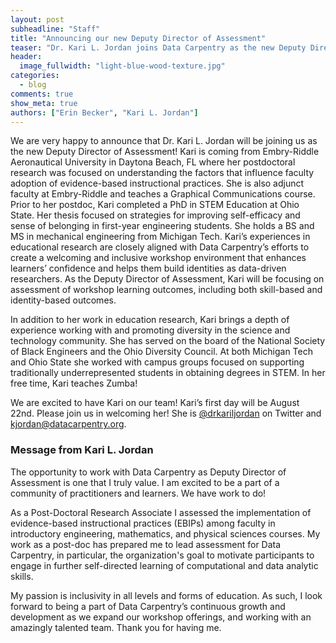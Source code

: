 ```yaml
---
layout: post
subheadline: "Staff"
title: "Announcing our new Deputy Director of Assessment"
teaser: "Dr. Kari L. Jordan joins Data Carpentry as the new Deputy Director of Assessment"
header:
  image_fullwidth: "light-blue-wood-texture.jpg"
categories:
  - blog
comments: true
show_meta: true
authors: ["Erin Becker", "Kari L. Jordan"]
---
```


We are very happy to announce that Dr. Kari L. Jordan will be joining us as the new Deputy Director of Assessment! Kari is coming from Embry-Riddle Aeronautical University in Daytona Beach, FL where her postdoctoral research was focused on understanding the factors that influence faculty adoption of evidence-based instructional practices. She is also adjunct faculty at Embry-Riddle and teaches a Graphical Communications course. Prior to her postdoc, Kari completed a PhD in STEM Education at Ohio State. Her thesis focused on strategies for improving self-efficacy and sense of belonging in first-year engineering students. She holds a BS and MS in mechanical engineering from Michigan Tech. Kari’s experiences in educational research are closely aligned with Data Carpentry’s efforts to create a welcoming and inclusive workshop environment that enhances learners’ confidence and helps them build identities as data-driven researchers. As the Deputy Director of Assessment, Kari will be focusing on assessment of workshop learning outcomes, including both skill-based and identity-based outcomes. 

In addition to her work in education research, Kari brings a depth of experience working with and promoting diversity in the science and technology community. She has served on the board of the National Society of Black Engineers and the Ohio Diversity Council. At both Michigan Tech and Ohio State she worked with campus groups focused on supporting traditionally underrepresented students in obtaining degrees in STEM. In her free time, Kari teaches Zumba! 

We are excited to have Kari on our team! Kari’s first day will be August 22nd. Please join us in welcoming her! She is [@drkariljordan](https://twitter.com/drkariljordan) on Twitter and kjordan@datacarpentry.org.

### Message from Kari L. Jordan

The opportunity to work with Data Carpentry as Deputy Director of Assessment is one that I truly value. I am excited to be a part of a community of practitioners and learners. We have work to do! 

As a Post-Doctoral Research Associate I assessed the implementation of evidence-based instructional practices (EBIPs) among faculty in introductory engineering, mathematics, and physical sciences courses. My work as a post-doc has prepared me to lead assessment for Data Carpentry, in particular, the organization's goal to motivate participants to engage in further self-directed learning of computational and data analytic skills.

My passion is inclusivity in all levels and forms of education. As such, I look forward to being a part of Data Carpentry’s continuous growth and development as we expand our workshop offerings, and working with an amazingly talented team. Thank you for having me.
